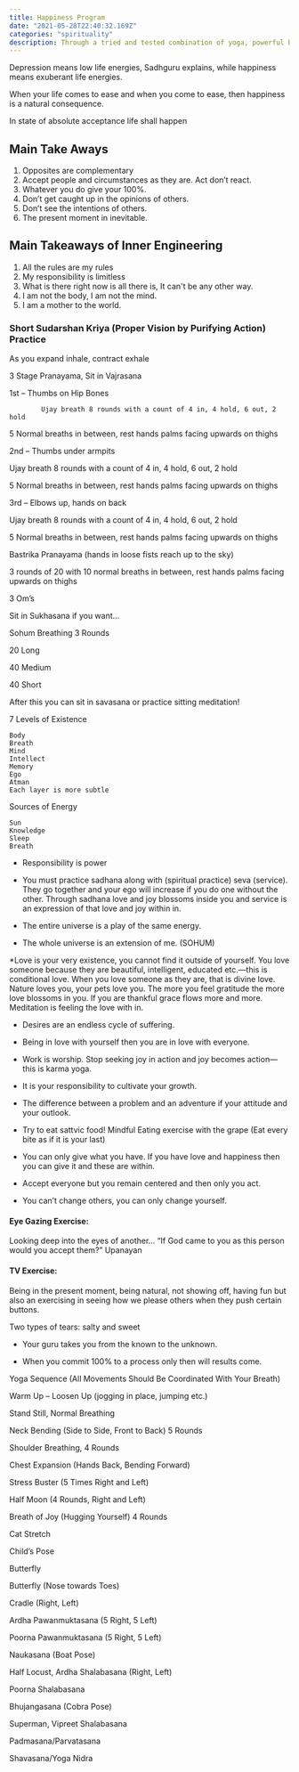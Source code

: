 ```yaml
---
title: Happiness Program
date: "2021-05-28T22:40:32.169Z"
categories: "spirituality"
description: Through a tried and tested combination of yoga, powerful breathing exercises, meditation and practical wisdom, the Art of Living Happiness Program will help you live life the way you’ve always wanted to Calmly, confidently, and armed with the tools you need to deal with whatever life throws at you.
---
```


Depression means low life energies, Sadhguru explains, while happiness means exuberant life energies.

When your life comes to ease and when you come to ease, then happiness is a natural consequence.

In state of absolute acceptance life shall happen

## Main Take Aways

1.  Opposites are complementary
2.  Accept people and circumstances as they are. Act don’t react.
3.  Whatever you do give your 100%.
4.  Don’t get caught up in the opinions of others.
5.  Don’t see the intentions of others.
6.  The present moment in inevitable.

## Main Takeaways of Inner Engineering

1. All the rules are my rules
2. My responsibility is limitless
3. What is there right now is all there is, It can't be any other way.
4. I am not the body, I am not the mind.
5. I am a mother to the world.

### Short Sudarshan Kriya (Proper Vision by Purifying Action) Practice

As you expand inhale, contract exhale

3 Stage Pranayama, Sit in Vajrasana

1st – Thumbs on Hip Bones

            Ujay breath 8 rounds with a count of 4 in, 4 hold, 6 out, 2 hold

5 Normal breaths in between, rest hands palms facing upwards on thighs

2nd – Thumbs under armpits

Ujay breath 8 rounds with a count of 4 in, 4 hold, 6 out, 2 hold

5 Normal breaths in between, rest hands palms facing upwards on thighs

3rd – Elbows up, hands on back

Ujay breath 8 rounds with a count of 4 in, 4 hold, 6 out, 2 hold

5 Normal breaths in between, rest hands palms facing upwards on thighs

Bastrika Pranayama (hands in loose fists reach up to the sky)

3 rounds of 20 with 10 normal breaths in between, rest hands palms facing upwards on thighs

3 Om’s

Sit in Sukhasana if you want…

Sohum Breathing 3 Rounds

20 Long

40 Medium

40 Short

After this you can sit in savasana or practice sitting meditation!

7 Levels of Existence

    Body
    Breath
    Mind
    Intellect
    Memory
    Ego
    Atman
    Each layer is more subtle

Sources of Energy

    Sun
    Knowledge
    Sleep
    Breath

- Responsibility is power

- You must practice sadhana along with (spiritual practice) seva (service). They go together and your ego will increase if you do one without the other. Through sadhana love and joy blossoms inside you and service is an expression of that love and joy within in.

- The entire universe is a play of the same energy.

- The whole universe is an extension of me. (SOHUM)

\*Love is your very existence, you cannot find it outside of yourself. You love someone because they are beautiful, intelligent, educated etc.—this is conditional love. When you love someone as they are, that is divine love. Nature loves you, your pets love you. The more you feel gratitude the more love blossoms in you. If you are thankful grace flows more and more. Meditation is feeling the love with in.

- Desires are an endless cycle of suffering.

- Being in love with yourself then you are in love with everyone.

- Work is worship. Stop seeking joy in action and joy becomes action—this is karma yoga.

- It is your responsibility to cultivate your growth.

- The difference between a problem and an adventure if your attitude and your outlook.

- Try to eat sattvic food!
  Mindful Eating exercise with the grape (Eat every bite as if it is your last)

- You can only give what you have. If you have love and happiness then you can give it and these are within.

- Accept everyone but you remain centered and then only you act.

- You can’t change others, you can only change yourself.

#### Eye Gazing Exercise:

Looking deep into the eyes of another… “If God came to you as this person would you accept them?” Upanayan

#### TV Exercise:

Being in the present moment, being natural, not showing off, having fun but also an exercising in seeing how we please others when they push certain buttons.

Two types of tears: salty and sweet

- Your guru takes you from the known to the unknown.

- When you commit 100% to a process only then will results come.

Yoga Sequence (All Movements Should Be Coordinated With Your Breath)

Warm Up – Loosen Up (jogging in place, jumping etc.)

Stand Still, Normal Breathing

Neck Bending (Side to Side, Front to Back) 5 Rounds

Shoulder Breathing, 4 Rounds

Chest Expansion (Hands Back, Bending Forward)

Stress Buster (5 Times Right and Left)

Half Moon (4 Rounds, Right and Left)

Breath of Joy (Hugging Yourself) 4 Rounds

Cat Stretch

Child’s Pose

Butterfly

Butterfly (Nose towards Toes)

Cradle (Right, Left)

Ardha Pawanmuktasana (5 Right, 5 Left)

Poorna Pawanmuktasana (5 Right, 5 Left)

Naukasana (Boat Pose)

Half Locust, Ardha Shalabasana (Right, Left)

Poorna Shalabasana

Bhujangasana (Cobra Pose)

Superman, Vipreet Shalabasana

Padmasana/Parvatasana

Shavasana/Yoga Nidra
